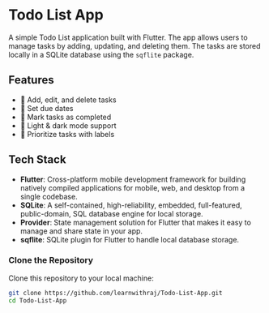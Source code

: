 # Todo List App

A simple Todo List application built with Flutter. The app allows users to manage tasks by adding, updating, and deleting them. The tasks are stored locally in a SQLite database using the `sqflite` package.

## Features

- 📝 Add, edit, and delete tasks  
- 📅 Set due dates
- 🔄 Mark tasks as completed  
- 🎨 Light & dark mode support  
- 📌 Prioritize tasks with labels 

## Tech Stack

- **Flutter**: Cross-platform mobile development framework for building natively compiled applications for mobile, web, and desktop from a single codebase.
- **SQLite**: A self-contained, high-reliability, embedded, full-featured, public-domain, SQL database engine for local storage.
- **Provider**: State management solution for Flutter that makes it easy to manage and share state in your app.
- **sqflite**: SQLite plugin for Flutter to handle local database storage.


### Clone the Repository

Clone this repository to your local machine:

```bash
git clone https://github.com/learnwithraj/Todo-List-App.git
cd Todo-List-App
```
